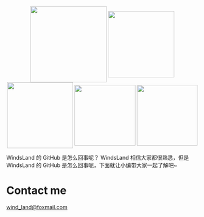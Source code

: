 <p align="center">
  <img height="200em" align="center" src="https://github-profile-summary-cards.vercel.app/api/cards/profile-details?username=Windsland52&count_private=true&theme=react" />
  <img height="173.4em" align="center" src="https://github-readme-stats.vercel.app/api?username=Windsland52&count_private=true&hide_border=true&theme=react" />
  <img height="173.4em" align="center" src="http://github-profile-summary-cards.vercel.app/api/cards/productive-time?username=Windsland52&utcOffset=8&count_private=true&hide_border=true&theme=react" / >
  <img height="159.4em" align="center" src="https://github-readme-streak-stats.herokuapp.com/?user=Windsland52&count_private=true&hide_border=true&theme=react" / >
  <img height="159.4em" align="center" src="https://github-readme-stats.vercel.app/api/top-langs/?username=Windsland52&layout=compact&count_private=true&hide_border=true&theme=react" />
</p>

WindsLand 的 GitHub 是怎么回事呢？ WindsLand 相信大家都很熟悉，但是 WindsLand 的 GitHub 是怎么回事呢，下面就让小编带大家一起了解吧~

# Contact me
[wind_land@foxmail.com](mailto:wind_land@foxmail.com)
